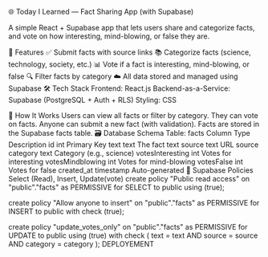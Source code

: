 🌐 Today I Learned — Fact Sharing App (with Supabase)

A simple React + Supabase app that lets users share and categorize facts, and vote on how interesting, mind-blowing, or false they are.

🚀 Features
✅ Submit facts with source links
📚 Categorize facts (science, technology, society, etc.)
📊 Vote if a fact is interesting, mind-blowing, or false
🔍 Filter facts by category
☁️ All data stored and managed using Supabase
🛠️ Tech Stack
Frontend: React.js
Backend-as-a-Service: Supabase (PostgreSQL + Auth + RLS)
Styling: CSS


🧠 How It Works
Users can view all facts or filter by category.
They can vote on facts.
Anyone can submit a new fact (with validation).
Facts are stored in the Supabase facts table.
🗃️ Database Schema
Table: facts
Column	Type	Description
id	int	Primary Key
text	text	The fact text
source	text	URL source
category	text	Category (e.g., science)
votesInteresting	int	Votes for interesting
votesMindblowing	int	Votes for mind-blowing
votesFalse	int	Votes for false
created_at	timestamp	Auto-generated
🔐 Supabase Policies
Select (Read), Insert, Update(vote)
create policy "Public read access"
on "public"."facts"
as PERMISSIVE
for SELECT
to public
using (true); 

create policy "Allow anyone to insert"
on "public"."facts"
as PERMISSIVE
for INSERT
to public
with check (true);

create policy "update_votes_only"
on "public"."facts"
as PERMISSIVE
for UPDATE
to public
using (true)
with check (
  text = text AND
  source = source AND
  category = category
);
DEPLOYEMENT
